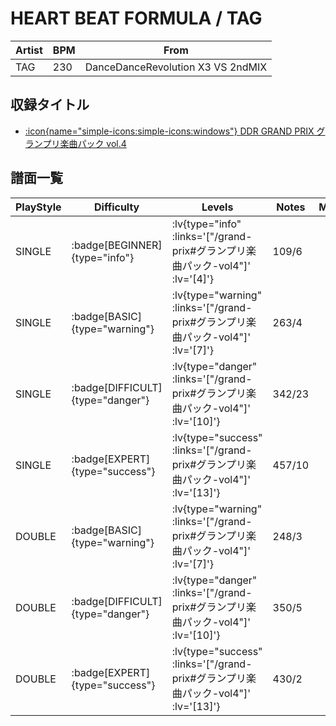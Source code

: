 # HEART BEAT FORMULA / TAG

|Artist|BPM|From|
|------|---|----|
|TAG|230|DanceDanceRevolution X3 VS 2ndMIX|

## 収録タイトル

- [ :icon{name="simple-icons:simple-icons:windows"} DDR GRAND PRIX グランプリ楽曲パック vol.4](/grand-prix#グランプリ楽曲パック-vol4)

## 譜面一覧

|PlayStyle|Difficulty|Levels|Notes|Movie|
|---------|----------|------|-----|-----|
|SINGLE| :badge[BEGINNER]{type="info"} | :lv{type="info" :links='["/grand-prix#グランプリ楽曲パック-vol4"]' :lv='[4]'} |109/6||
|SINGLE| :badge[BASIC]{type="warning"} | :lv{type="warning" :links='["/grand-prix#グランプリ楽曲パック-vol4"]' :lv='[7]'} |263/4||
|SINGLE| :badge[DIFFICULT]{type="danger"} | :lv{type="danger" :links='["/grand-prix#グランプリ楽曲パック-vol4"]' :lv='[10]'} |342/23||
|SINGLE| :badge[EXPERT]{type="success"} | :lv{type="success" :links='["/grand-prix#グランプリ楽曲パック-vol4"]' :lv='[13]'} |457/10||
|DOUBLE| :badge[BASIC]{type="warning"} | :lv{type="warning" :links='["/grand-prix#グランプリ楽曲パック-vol4"]' :lv='[7]'} |248/3||
|DOUBLE| :badge[DIFFICULT]{type="danger"} | :lv{type="danger" :links='["/grand-prix#グランプリ楽曲パック-vol4"]' :lv='[10]'} |350/5||
|DOUBLE| :badge[EXPERT]{type="success"} | :lv{type="success" :links='["/grand-prix#グランプリ楽曲パック-vol4"]' :lv='[13]'} |430/2||

